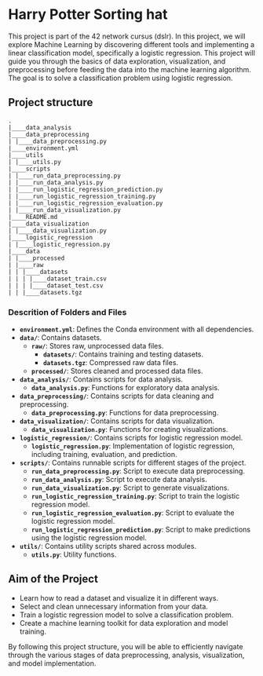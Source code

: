 # Harry Potter Sorting hat

This project is part of the 42 network cursus (dslr). In this project, we will explore Machine Learning by discovering different tools and implementing a linear classification model, specifically a logistic regression. This project will guide you through the basics of data exploration, visualization, and preprocessing before feeding the data into the machine learning algorithm. The goal is to solve a classification problem using logistic regression.

## Project structure

```
.
|____data_analysis
|____data_preprocessing
| |____data_preprocessing.py
|____environment.yml
|____utils
| |____utils.py
|____scripts
| |____run_data_preprocessing.py
| |____run_data_analysis.py
| |____run_logistic_regression_prediction.py
| |____run_logistic_regression_training.py
| |____run_logistic_regression_evaluation.py
| |____run_data_visualization.py
|____README.md
|____data_visualization
| |____data_visualization.py
|____logistic_regression
| |____logistic_regression.py
|____data
| |____processed
| |____raw
| | |____datasets
| | | |____dataset_train.csv
| | | |____dataset_test.csv
| | |____datasets.tgz

```

### Descrition of Folders and Files

- **`environment.yml`**: Defines the Conda environment with all dependencies.
- **`data/`**: Contains datasets.
  - **`raw/`**: Stores raw, unprocessed data files.
    - **`datasets/`**: Contains training and testing datasets.
    - **`datasets.tgz`**: Compressed raw data files.
  - **`processed/`**: Stores cleaned and processed data files.
- **`data_analysis/`**: Contains scripts for data analysis.
  - **`data_analysis.py`**: Functions for exploratory data analysis.
- **`data_preprocessing/`**: Contains scripts for data cleaning and preprocessing.
  - **`data_preprocessing.py`**: Functions for data preprocessing.
- **`data_visualization/`**: Contains scripts for data visualization.
  - **`data_visualization.py`**: Functions for creating visualizations.
- **`logistic_regression/`**: Contains scripts for logistic regression model.
  - **`logistic_regression.py`**: Implementation of logistic regression, including training, evaluation, and prediction.
- **`scripts/`**: Contains runnable scripts for different stages of the project.
  - **`run_data_preprocessing.py`**: Script to execute data preprocessing.
  - **`run_data_analysis.py`**: Script to execute data analysis.
  - **`run_data_visualization.py`**: Script to generate visualizations.
  - **`run_logistic_regression_training.py`**: Script to train the logistic regression model.
  - **`run_logistic_regression_evaluation.py`**: Script to evaluate the logistic regression model.
  - **`run_logistic_regression_prediction.py`**: Script to make predictions using the logistic regression model.
- **`utils/`**: Contains utility scripts shared across modules.
  - **`utils.py`**: Utility functions.

## Aim of the Project

- Learn how to read a dataset and visualize it in different ways.
- Select and clean unnecessary information from your data.
- Train a logistic regression model to solve a classification problem.
- Create a machine learning toolkit for data exploration and model training.

By following this project structure, you will be able to efficiently navigate through the various stages of data preprocessing, analysis, visualization, and model implementation.
